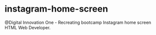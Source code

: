 # instagram-home-screen
 @Digital Innovation One - Recreating bootcamp Instagram home screen HTML Web Developer.
